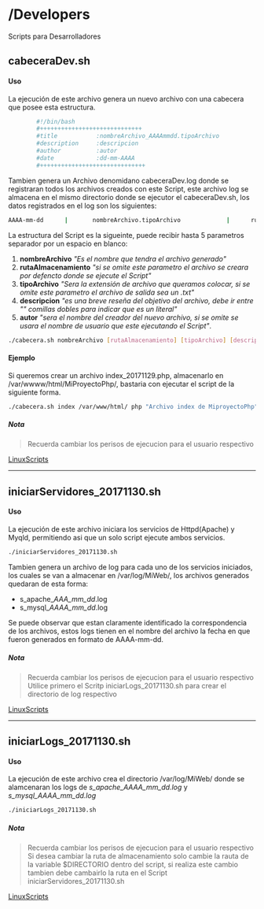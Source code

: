# /Developers
Scripts para Desarrolladores

## cabeceraDev.sh


#### Uso

La ejecución de este archivo genera un nuevo archivo con una cabecera que posee esta estructura.

```sh
        #!/bin/bash
        #+++++++++++++++++++++++++++++
        #title           :nombreArchivo_AAAAmmdd.tipoArchivo
        #description     :descripcion
        #author          :autor
        #date            :dd-mm-AAAA
        #++++++++++++++++++++++++++++++
```
Tambien genera un Archivo denomidano cabeceraDev.log donde se registraran
 todos los archivos creados con este Script, este archivo log se almacena en el
 mismo directorio donde se ejecutor el cabeceraDev.sh, los datos registrados en
el log son los siguientes:

```sh
AAAA-mm-dd      |       nombreArchivo.tipoArchivo             |      rutaAlamcenamiento
```
La estructura del Script es la sigueinte, puede recibir hasta 5 parametros
separador por un espacio en blanco:
1. **nombreArchivo**      *"Es el nombre que tendra el archivo generado"*
2. **rutaAlmacenamiento** *"si se omite este parametro el archivo se creara por defencto donde se ejecute el Script"*
3. **tipoArchivo**                *"Sera la extensión de archivo que queramos colocar, si se omite este parametro el archivo de salida sea un .txt"*
4. **descripcion**                *"es una breve reseña del objetivo del archivo, debe ir entre "" comillas dobles para indicar que es un literal"*
5. **autor**              *"sera el nombre del creador del nuevo archivo, si se omite se usara el nombre de usuario que este ejecutando el Script"*.

```sh
./cabecera.sh nombreArchivo [rutaAlmacenamiento] [tipoArchivo] [descripcion] [autor]
```


#### Ejemplo


Si queremos crear un archivo index_20171129.php, almacenarlo en /var/wwww/html/MiProyectoPhp/,  bastaria con ejecutar el script de la siguiente forma.

```sh
./cabecera.sh index /var/www/html/ php "Archivo index de MiproyectoPhp" ibrito
```
##### Nota

>Recuerda cambiar los perisos de ejecucion para el usuario respectivo  

[LinuxScripts](https://github.com/ibrito/LinuxScripts)  

_________________________________________________________________________


## iniciarServidores_20171130.sh
####  Uso

La ejecución de este archivo iniciara los servicios de Httpd(Apache) y Myqld, permitiendo asi que un solo script ejecute ambos servicios.

```sh
./iniciarServidores_20171130.sh
```

Tambien genera un archivo de log para cada uno de los servicios iniciados, los cuales se van a almacenar en /var/log/MiWeb/, los archivos generados quedaran de esta forma:

*   s_apache_*AAA_mm_dd*.log
*   s_mysql_*AAAA_mm_dd*.log

Se puede observar que estan claramente identificado la correspondencia de los archivos, estos logs tienen en el nombre del archivo la fecha en que fueron generados en formato de AAAA-mm-dd.


##### Nota

>Recuerda cambiar los perisos de ejecucion para el usuario respectivo  
>Utilice primero el Scritp iniciarLogs_20171130.sh para crear el directorio de log respectivo  

[LinuxScripts](https://github.com/ibrito/LinuxScripts)


_________________________________________________________________________


## iniciarLogs_20171130.sh
####  Uso

La ejecución de este archivo crea el directorio /var/log/MiWeb/ donde se alamcenaran los logs de *s_apache_AAAA_mm_dd.log* y  *s_mysql_AAAA_mm_dd.log* 

```sh
./iniciarLogs_20171130.sh
```


##### Nota

>Recuerda cambiar los perisos de ejecucion para el usuario respectivo  
>Si desea cambiar la ruta de almacenamiento solo cambie la rauta de la variable $DIRECTORIO dentro del script, si realiza este cambio tambien debe cambairlo la ruta en el Script iniciarServidores_20171130.sh  

[LinuxScripts](https://github.com/ibrito/LinuxScripts)





